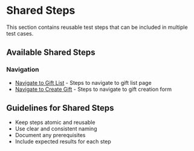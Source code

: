 # Shared Steps

This section contains reusable test steps that can be included in multiple test cases.

## Available Shared Steps

### Navigation
- [Navigate to Gift List](navigation.md#navigate-to-gift-list) - Steps to navigate to gift list page
- [Navigate to Create Gift](navigation.md#navigate-to-create-gift) - Steps to navigate to gift creation form

## Guidelines for Shared Steps

- Keep steps atomic and reusable
- Use clear and consistent naming
- Document any prerequisites
- Include expected results for each step
